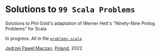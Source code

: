 # Solutions to `99 Scala Problems`
Solutions to Phil Gold's adaptation of Werner Hett's "Ninety-Nine Prolog Problems" for Scala

In progress. All in file [`problems.scala`](problems/src/main/scala/Main.scala)

[Jędrzej Paweł Maczan](https://maczan.pl/), [Poland](https://en.wikipedia.org/wiki/Poland), 2022